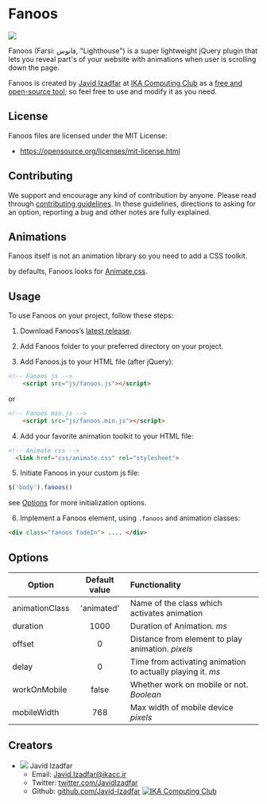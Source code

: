# Fanoos
[![](http://ikacc.ir/github-assets/fanoos-header-v1.0.png)](https://github.com/IKAcc/Pol)

Fanoos (Farsi: فانوس, "Lighthouse") is a super lightweight jQuery plugin that lets you reveal part's of your website with animations when user is scrolling down the page.

Fanoos is created by [Javid Izadfar](https://twitter.com/JavidIzadfar "Javid Izadfar at Twitter") at [IKA Computing Club](http://ikacc.ir/) as a [free and open-source tool](../master/LICENSE); so feel free to use and modify it as you need.

## License
Fanoos files are licensed under the MIT License:
* https://opensource.org/licenses/mit-license.html

## Contributing
We support and encourage any kind of contribution by anyone. Please read through [contributing guidelines](../master/CONTRIBUTING.md). In these guidelines, directions to asking for an option, reporting a bug and other notes are fully explained.

## Animations
Fanoos itself is not an animation library so you need to add a CSS toolkit.

by defaults, Fanoos looks for [Animate.css](https://github.com/daneden/animate.css).

## Usage
To use Fanoos on your project, follow these steps:

1) Download Fanoos’s [latest release](../zipball/master).

2) Add Fanoos folder to your preferred directory on your project.

3) Add Fanoos.js to your HTML file (after jQuery):
```html
<!-- Fanoos js -->
    <script src="js/fanoos.js"></script>
```
  or
```html
<!-- Fanoos min.js -->
    <script src="js/fanoos.min.js"></script>
```

4) Add your favorite animation toolkit to your HTML file:
```html
<!-- Animate css -->
  <link href="css/animate.css" rel="stylesheet">
```

5) Initiate Fanoos in your custom js file:
```javascript
$('body').fanoos()
```
see [Options](#options) for more initialization options.

6) Implement a Fanoos element, using `.fanoos` and animation classes:
```html
<div class="fanoos fadeIn"> .... </div>
```
## Options
| Option        | Default value          | Functionality          |
| ------------- |:----------------------:| :----------------------|
| animationClass| 'animated'             | Name of the class which activates animation |
| duration      | 1000                   | Duration of Animation. _ms_ |
| offset        | 0                      | Distance from element to play animation. _pixels_ |
| delay         | 0                      | Time from activating animation to actually playing it. _ms_ |
| workOnMobile  | false                  | Whether work on mobile or not. _Boolean_ |
| mobileWidth   | 768                    | Max width of mobile device _pixels_ |

## Creators
* ![](https://avatars3.githubusercontent.com/u/14288838?v=3&s=16) Javid Izadfar
  * Email: Javid.Izadfar@ikacc.ir
  * Twitter: [twitter.com/JavidIzadfar](http://twitter.com/JavidIzadfar)
  * Github: [github.com/Javid-Izadfar](http://github.com/Javid-Izadfar)
[![IKA Computing Club](http://ikacc.ir/github-assets/ika-footer.png)](http://ikacc.ir)
